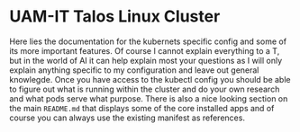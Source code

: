 # UAM-IT Talos Linux Cluster

Here lies the documentation for the kubernets specific config and some of its more important features. Of course I cannot explain everything to a T, but in the world of AI it can help explain most your questions as I will only explain anything specific to my configuration and leave out general knowlegde. Once you have access to the kubectl config you should be able to figure out what is running within the cluster and do your own research and what pods serve what purpose. There is also a nice looking section on the main `README.md` that displays some of the core installed apps and of course you can always use the existing manifest as references.
